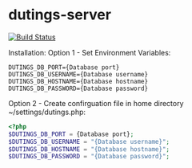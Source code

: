# dutings-server
[![Build Status](https://travis-ci.org/amorr037/dutings-server.svg?branch=master)](https://travis-ci.org/amorr037/dutings-server)

Installation:
Option 1 - Set Environment Variables:
```
DUTINGS_DB_PORT={Database port}
DUTINGS_DB_USERNAME={Database username}
DUTINGS_DB_HOSTNAME={Database hostname}
DUTINGS_DB_PASSWORD={Database password}
```

Option 2 - Create confirguation file in home directory ~/settings/dutings.php:
```php
<?php
$DUTINGS_DB_PORT = {Database port};
$DUTINGS_DB_USERNAME = "{Database username}";
$DUTINGS_DB_HOSTNAME = "{Database hostname}";
$DUTINGS_DB_PASSWORD = "{Database password}";
```